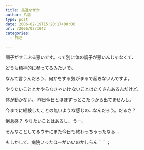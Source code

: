 ```yaml
---
title: 最近なぜか
author: 八雲
type: post
date: 2006-02-19T15:20:17+00:00
url: /2006/02/1042
categories:
  - 日記

---
```

調子がすこぶる悪いです。って別に体の調子が悪いんじゃなくて、
  
どうも精神的に参ってるみたいで。
  
なんて言うんだろう、何かをする気がまるで起きないんですよ。
  
やりたいこととかやらなきゃいけないことはたくさんあるんだけど、
  
体が動かない。 昨日今日とほぼずっとこたつから出てませんし。
  
今までに経験したことの無いような感じの…なんだろう。だるさ？
  
倦怠感？ やりたいことはあるし、うー。
  
そんなことしてるウチにまた今日も終わっちゃったなぁ…

もしかして、病院いったほーがいいのかしらん＾＾；